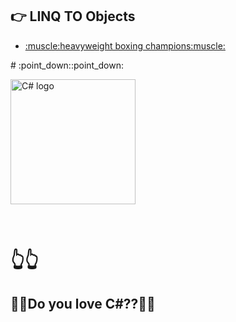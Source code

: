## :point_right: LINQ TO Objects
<ul>
<li><a href="https://en.wikipedia.org/wiki/Heavyweight">:muscle:heavyweight boxing champions:muscle:</a>
</ul>
# :point_down::point_down:
<p > <img src="https://interset.co.th/wp-content/uploads/2018/07/27_c-sharp-logo-filled.png" alt="C# logo" style="float:center; margin-right:25px;" width="200" height="200"></p><br/>

# :point_up_2::point_up_2: 

 ## :blue_heart::green_heart:Do you love C#??:green_heart::blue_heart:

